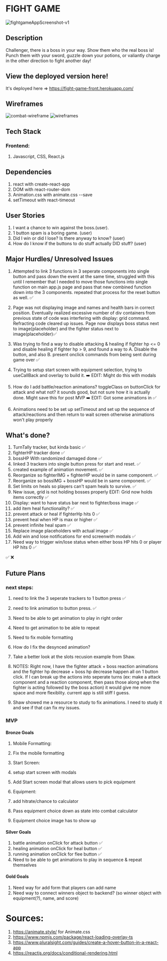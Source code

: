 # FIGHT GAME

![fightgameAppScreenshot-v1](https://media.git.generalassemb.ly/user/35453/files/ca9e9b80-deae-11eb-93cf-e6ee2637c099)
## Description

Challenger, there is a boss in your way.
Show them who the real boss is! Punch them with your sword, guzzle down your potions, or valiantly charge in the other direction to fight another day!  

## View the deployed version here!
It's deployed here => https://fight-game-front.herokuapp.com/

## Wireframes
![combat-wireframe](https://media.git.generalassemb.ly/user/35453/files/25ce8f00-deab-11eb-8ddd-38fcc6e9bbae)
![wireframes](https://media.git.generalassemb.ly/user/35453/files/ff5e2300-dead-11eb-8518-c7398f511b49)
## Tech Stack
### Frontend:
1. Javascript, CSS, React.js

## Dependencies
1. react with create-react-app
2. DOM with react-router-dom
3. Animation.css with animate.css --save
4. setTimeout with react-timeout

## User Stories
1. I want a chance to win against the boss.(user).
1. 1 button spam is a boring game. (user)
1. Did I win or did I lose? Is there anyway to know? (user)
1. How do I know if the buttons to do stuff actually DID stuff? (user)
## Major Hurdles/ Unresolved Issues
1. Attempted to link 3 functions in 3 seperate components into single button and pass down the event at the same time, struggled with this until I remember that I needed to move those functions into single function on main app.js page and pass that new combined function down into the 3 components. repeated that process for the reset button as well. ✅

1. Page was not displaying image and names and health bars in correct position. Eventually realized excessive number of div containers from previous state of code was interfering with display: grid command. Refracting code cleared up issues. Page now displays boss status next to image(placeholder) and the fighter status next to image(placeholder)✅

1. Was trying to find a way to disable attacking & healing if fighter hp <= 0 and disable healing if fighter hp > 9, and found a way to A. Disable the button, and also B. present onclick commands from being sent during game over ✅

1. Trying to setup start screen with equipment selection, trying to useCallBack and overlay to build it. ➡️ EDIT: Might do this with modals

1. How do I add battle/reaction animations? toggleClass on buttonClick for attack and what not? it sounds good, but not sure how it is actually done. Might save this for post MVP ➡️ EDIT: Got some animations in ✅

1. Animations need to be set up setTimeout and set up the sequence of attack/reactions and then return to wait screen otherwise animations won't play properly


## What's done?
1. TurnTally tracker, but kinda basic ✅
1. fighterHP tracker done ✅
1. bossHP With randomized damaged done ✅
1. linked 3 trackers into single button press for start and reset.  ✅
1. created example of animation movement. ✅
1. Reorganize so fighterIMG + fighterHP would be in same component.  ✅
1. Reorganize so bossIMG + bossHP would be in same component. ✅
1. Set limits on heals so players can't spam heals to survive. ✅
1. New issue, grid is not holding bosses properly EDIT: Grid now holds items correctly ✅
1. Display: want to have status bar next to fighter/boss image ✅
1. add item heal functionality? ✅
1. prevent attack or heal if fighterHp hits 0 ✅
1. prevent heal when HP is max or higher ✅
1. prevent infinite heal spam ✅ 
1. Replace image placeholders with actual image ✅
1. Add win and lose notifications for end screenwith modals ✅
1. Need way to trigger win/lose status when either boss HP hits 0 or player HP hits 0 ✅

✅
❌
## Future Plans

### next steps:
1. need to link the 3 seperate trackers to 1 button press ✅
1. need to link animation to button press. ✅
1. Need to be able to get animation to play in right order
1. Need to get animation to be able to repeat
1. Need to fix mobile formatting
2. How do I fix the desynced animation?
2. Take a better look at the slots recusion example from Shaw. 

1. NOTES:  Right now, I have the fighter attack + boss reaction animations and the fighter hp decrease + boss hp decrease happen all on 1 button click. If I can break up the actions into seperate turns (ex: make a attack component and a reaction component, then pass those along when the fighter is acting followed by the boss action) it would give me more space and more flexiblity. current app is still stiff I guess.

1. Shaw showed me a resource to study to fix animations. 
I need to study it and see if that can fix my issues.
### MVP
#### Bronze Goals
1. Mobile Formatting:
1. Fix the mobile formatting

2. Start Screen:
2. setup start screen with modals
2. Add Start screen modal that allows users to pick equipment

3. Equipment:
3. add hitrate/chance to calculator
3. Pass equipment choice down as state into combat calculator
3. Equipment choice image has to show up
#### Silver Goals
1. battle animation onClick for attack button ✅
1. healing animation onClick for heal button ✅
1. running animation onClick for flee button ✅
2. Need to be able to get animations to play in sequence & repeat themselves
#### Gold Goals
1. Need way for add form that players can add name
1. Need way to connect winners object to backend? (so winner object with equipment(?), name, and score)


# Sources:
1. https://animate.style/ for Animate.css 
1. https://www.npmjs.com/package/react-loading-overlay-ts
1. https://www.pluralsight.com/guides/create-a-hover-button-in-a-react-app
1. https://reactjs.org/docs/conditional-rendering.html
<!-- 1. https://replit.com/@ShawKitajima/Slots-Recursion-Example#script.js -->